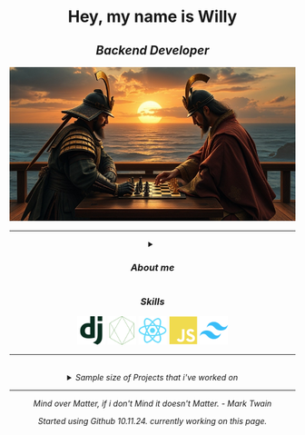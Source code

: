 <link rel="stylesheet" href="style.css">
<div align="center">
<h1> Hey, my name is Willy</h1>

 <h2><i>Backend Developer<i></h2>

![Backend Developer](https://github.com/Horizont2wb/Horizont2wb/blob/main/pics/chess_samurai2.jpg)

<hr>

<details>
 <summary>
 <h3>About me</h3>
 </summary>
 
Willy, 27 </br>
made in <img src="https://github.com/Horizont2wb/Horizont2wb/blob/main/pics/venezuela%20flag.svg" alt="Venezuela Flag" width="15" height="15" title="Venezuela"> </br>
compiled in <img src="https://github.com/Horizont2wb/Horizont2wb/blob/main/pics/de.svg" alt="Germany Flag" width="15" height="15" title="Germany"> </br>
distributed <img src="https://github.com/Horizont2wb/Horizont2wb/blob/main/pics/eu.svg" alt="European Flag" width="15" height="15" title="Europe">  </br>
<img src="https://github.com/Horizont2wb/Horizont2wb/blob/main/pics/love.svg" alt="Love Icon" width="15" height="15" title="love"> Chess!


</br>
</details>

<h3>Skills</h3>
<div class="container">
  <img src="https://github.com/Horizont2wb/Horizont2wb/blob/main/pics/django-plain.svg" alt="Django-icon" width="50" height="50" title="Django">
  <img src="https://github.com/Horizont2wb/Horizont2wb/blob/main/pics/nodejs-line.svg " alt="Node-icon" width="50" height="50" title="NodeJS">
  <img src="https://github.com/Horizont2wb/Horizont2wb/blob/main/pics/react-original.svg" alt="React-icon"width="50" height="50" title="React">
  <img src="https://github.com/Horizont2wb/Horizont2wb/blob/main/pics/javascript-plain.svg" alt="JS-icon" width="50" height="50" title="Javascript">
  <img src="https://github.com/Horizont2wb/Horizont2wb/blob/main/pics/tailwindcss-original.svg" alt="Tailwind-icon" width="50" height="50" title="TailwindCSS">
</div>
<hr>
 </br>

<details align="center-left">

<summary>
Sample size of Projects that i've worked on

</summary>

- Inventory Management System <br>
- Webscraper<br>
- Emergency Protocol Clone<br>
- BMI Calculator for Men and Women <br>
- Data Traffic Websites, which uses an API to fetch Data <br>

</details>

<hr>

<p> <i>
Mind over Matter, if i don't Mind it doesn't Matter.</i> - Mark Twain
</p>

<i>Started using Github 10.11.24.</i>
currently working on this page. 

</div>

